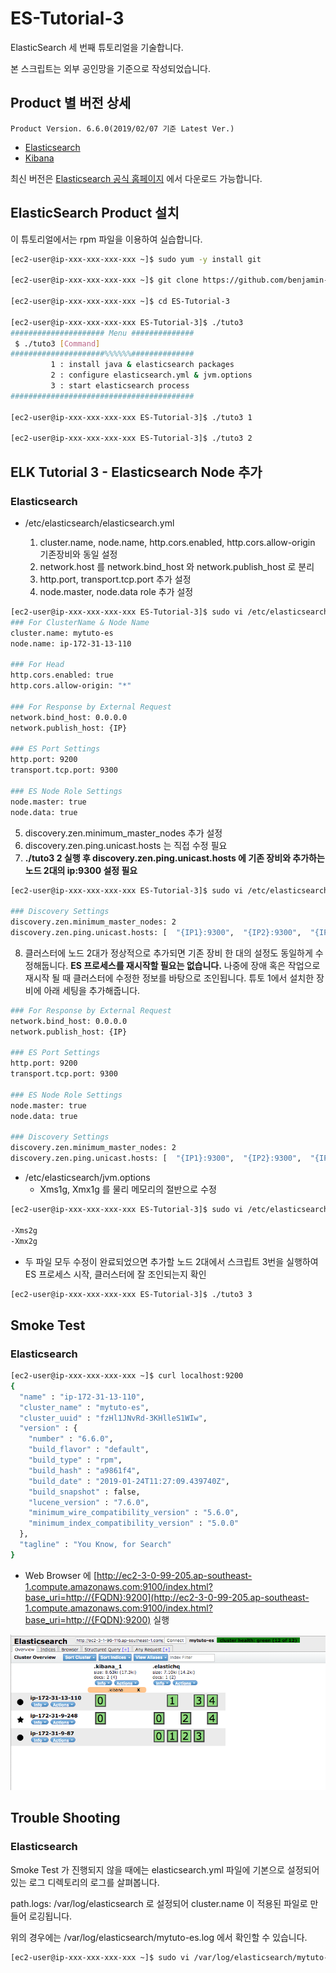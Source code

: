# ES-Tutorial-3

ElasticSearch 세 번째 튜토리얼을 기술합니다.

본 스크립트는 외부 공인망을 기준으로 작성되었습니다.

## Product 별 버전 상세
```
Product Version. 6.6.0(2019/02/07 기준 Latest Ver.)
```
* [Elasticsearch](https://artifacts.elastic.co/downloads/elasticsearch/elasticsearch-6.6.0.rpm)
* [Kibana](https://artifacts.elastic.co/downloads/kibana/kibana-6.6.0-x86_64.rpm)

최신 버전은 [Elasticsearch 공식 홈페이지](https://www.elastic.co/downloads) 에서 다운로드 가능합니다.

## ElasticSearch Product 설치

이 튜토리얼에서는 rpm 파일을 이용하여 실습합니다.

```bash
[ec2-user@ip-xxx-xxx-xxx-xxx ~]$ sudo yum -y install git

[ec2-user@ip-xxx-xxx-xxx-xxx ~]$ git clone https://github.com/benjamin-btn/ES-Tutorial-3.git

[ec2-user@ip-xxx-xxx-xxx-xxx ~]$ cd ES-Tutorial-3

[ec2-user@ip-xxx-xxx-xxx-xxx ES-Tutorial-3]$ ./tuto3
##################### Menu ##############
 $ ./tuto3 [Command]
#####################%%%%%%##############
         1 : install java & elasticsearch packages
         2 : configure elasticsearch.yml & jvm.options
         3 : start elasticsearch process
#########################################

[ec2-user@ip-xxx-xxx-xxx-xxx ES-Tutorial-3]$ ./tuto3 1

[ec2-user@ip-xxx-xxx-xxx-xxx ES-Tutorial-3]$ ./tuto3 2

```

## ELK Tutorial 3 - Elasticsearch Node 추가

### Elasticsearch
* /etc/elasticsearch/elasticsearch.yml

  1. cluster.name, node.name, http.cors.enabled, http.cors.allow-origin 기존장비와 동일 설정
  2. network.host 를 network.bind_host 와 network.publish_host 로 분리
  3. http.port, transport.tcp.port 추가 설정
  4. node.master, node.data role 추가 설정
  
```bash
[ec2-user@ip-xxx-xxx-xxx-xxx ES-Tutorial-3]$ sudo vi /etc/elasticsearch/elasticsearch.yml
### For ClusterName & Node Name
cluster.name: mytuto-es
node.name: ip-172-31-13-110

### For Head
http.cors.enabled: true
http.cors.allow-origin: "*"

### For Response by External Request
network.bind_host: 0.0.0.0
network.publish_host: {IP}

### ES Port Settings
http.port: 9200
transport.tcp.port: 9300

### ES Node Role Settings
node.master: true
node.data: true

```  

  5) discovery.zen.minimum_master_nodes 추가 설정
  6) discovery.zen.ping.unicast.hosts 는 직접 수정 필요
  7) **./tuto3 2 실행 후 discovery.zen.ping.unicast.hosts 에 기존 장비와 추가하는 노드 2대의 ip:9300 설정 필요**

```bash
[ec2-user@ip-xxx-xxx-xxx-xxx ES-Tutorial-3]$ sudo vi /etc/elasticsearch/elasticsearch.yml

### Discovery Settings
discovery.zen.minimum_master_nodes: 2
discovery.zen.ping.unicast.hosts: [  "{IP1}:9300",  "{IP2}:9300",  "{IP3}:9300",  ]


```
  8) 클러스터에 노드 2대가 정상적으로 추가되면 기존 장비 한 대의 설정도 동일하게 수정해둡니다. **ES 프로세스를 재시작할 필요는 없습니다.** 나중에 장애 혹은 작업으로 재시작 될 때 클러스터에 수정한 정보를 바탕으로 조인됩니다. 튜토 1에서 설치한 장비에 아래 세팅을 추가해줍니다.

```bash
### For Response by External Request
network.bind_host: 0.0.0.0
network.publish_host: {IP}

### ES Port Settings
http.port: 9200
transport.tcp.port: 9300

### ES Node Role Settings
node.master: true
node.data: true

### Discovery Settings
discovery.zen.minimum_master_nodes: 2
discovery.zen.ping.unicast.hosts: [  "{IP1}:9300",  "{IP2}:9300",  "{IP3}:9300",  ]

```

* /etc/elasticsearch/jvm.options
  - Xms1g, Xmx1g 를 물리 메모리의 절반으로 수정

```bash
[ec2-user@ip-xxx-xxx-xxx-xxx ES-Tutorial-3]$ sudo vi /etc/elasticsearch/jvm.options

-Xms2g
-Xmx2g

```

* 두 파일 모두 수정이 완료되었으면 추가할 노드 2대에서 스크립트 3번을 실행하여 ES 프로세스 시작, 클러스터에 잘 조인되는지 확인

```bash
[ec2-user@ip-xxx-xxx-xxx-xxx ES-Tutorial-3]$ ./tuto3 3

```

## Smoke Test

### Elasticsearch

```bash
[ec2-user@ip-xxx-xxx-xxx-xxx ~]$ curl localhost:9200
{
  "name" : "ip-172-31-13-110",
  "cluster_name" : "mytuto-es",
  "cluster_uuid" : "fzHl1JNvRd-3KHlleS1WIw",
  "version" : {
    "number" : "6.6.0",
    "build_flavor" : "default",
    "build_type" : "rpm",
    "build_hash" : "a9861f4",
    "build_date" : "2019-01-24T11:27:09.439740Z",
    "build_snapshot" : false,
    "lucene_version" : "7.6.0",
    "minimum_wire_compatibility_version" : "5.6.0",
    "minimum_index_compatibility_version" : "5.0.0"
  },
  "tagline" : "You Know, for Search"
}

```

* Web Browser 에 [http://ec2-3-0-99-205.ap-southeast-1.compute.amazonaws.com:9100/index.html?base_uri=http://{FQDN}:9200](http://ec2-3-0-99-205.ap-southeast-1.compute.amazonaws.com:9100/index.html?base_uri=http://{FQDN}:9200) 실행

![Optional Text](image/es-head.png)

## Trouble Shooting

### Elasticsearch
Smoke Test 가 진행되지 않을 때에는 elasticsearch.yml 파일에 기본으로 설정되어있는 로그 디렉토리의 로그를 살펴봅니다.

path.logs: /var/log/elasticsearch 로 설정되어 cluster.name 이 적용된 파일로 만들어 로깅됩니다.

위의 경우에는 /var/log/elasticsearch/mytuto-es.log 에서 확인할 수 있습니다.

```bash
[ec2-user@ip-xxx-xxx-xxx-xxx ~]$ sudo vi /var/log/elasticsearch/mytuto-es.log
```

